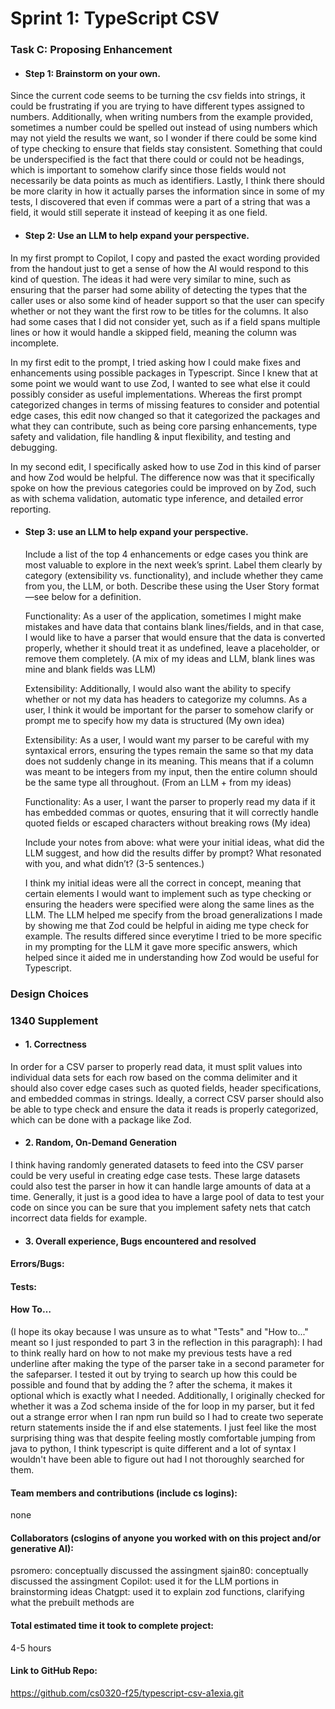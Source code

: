 # Sprint 1: TypeScript CSV

### Task C: Proposing Enhancement

- #### Step 1: Brainstorm on your own.
Since the current code seems to be turning the csv fields into strings,
it could be frustrating if you are trying to have different types assigned
to numbers. Additionally, when writing numbers from the example provided,
sometimes a number could be spelled out instead of using numbers which may
not yield the results we want, so I wonder if there could be some kind of type
checking to ensure that fields stay consistent. Something that could be underspecified
is the fact that there could or could not be headings, which is important
to somehow clarify since those fields would not necessarily be data points as much
as identifiers. Lastly, I think there should be more clarity in how it actually 
parses the information since in some of my tests, I discovered that even if commas
were a part of a string that was a field, it would still seperate it instead
of keeping it as one field.

- #### Step 2: Use an LLM to help expand your perspective.
In my first prompt to Copilot, I copy and pasted the exact wording provided from
the handout just to get a sense of how the AI would respond to this kind of question.
The ideas it had were very similar to mine, such as ensuring that the parser had some
ability of detecting the types that the caller uses or also some kind of 
header support so that the user can specify whether or not they want the first
row to be titles for the columns. It also had some cases that I did not consider
yet, such as if a field spans multiple lines or how it would handle a skipped field,
meaning the column was incomplete. 

In my first edit to the prompt, I tried asking how I could make fixes and enhancements
using possible packages in Typescript. Since I knew that at some point we would want
to use Zod, I wanted to see what else it could possibly consider as useful implementations.
Whereas the first prompt categorized changes in terms of missing features to consider and 
potential edge cases, this edit now changed so that it categorized the packages and what
they can contribute, such as being core parsing enhancements, type safety and validation,
file handling & input flexibility, and testing and debugging. 

In my second edit, I specifically asked how to use Zod in this kind of parser and how 
Zod would be helpful. The difference now was that it specifically spoke on how
the previous categories could be improved on by Zod, such as with schema validation,
automatic type inference, and detailed error reporting.

- #### Step 3: use an LLM to help expand your perspective.

    Include a list of the top 4 enhancements or edge cases you think are most valuable to explore in the next week’s sprint. Label them clearly by category (extensibility vs. functionality), and include whether they came from you, the LLM, or both. Describe these using the User Story format—see below for a definition. 

    Functionality: As a user of the application, sometimes I might make mistakes and have data that contains blank lines/fields, and in that case, I would like to have a parser that would ensure that the data is 
    converted properly, whether it should treat it as undefined, leave a placeholder, or remove them completely. (A mix of my ideas and LLM, blank lines was mine and blank fields was LLM)
    
    Extensibility: Additionally, I would also want the ability to specify whether or not my data
    has headers to categorize my columns. As a user, I think it would be important for the parser to somehow clarify or prompt me to specify how my data is structured (My own idea)
    
    Extensibility: As a user, I would want my parser to be careful with my syntaxical errors, ensuring the types remain the same so that my data does not suddenly change in its meaning. This means that if a column was meant to be integers from my input, then the entire column should be the same type all throughout. (From an LLM + from my ideas)

    Functionality: As a user, I want the parser to properly read my data if it has embedded commas or quotes,
    ensuring that it will correctly handle quoted fields or escaped characters without breaking rows (My idea)


    Include your notes from above: what were your initial ideas, what did the LLM suggest, and how did the results differ by prompt? What resonated with you, and what didn’t? (3-5 sentences.) 
    
    I think my initial ideas were all the correct in concept, meaning that certain elements I would want to implement such as type checking or ensuring the headers were specified were along the same lines as the LLM. The LLM helped me specify from the broad generalizations I made by showing me that Zod could be helpful in aiding me type check for example. The results differed since everytime I tried to be more specific in my prompting for the LLM it gave more specific answers, which helped since it aided me in understanding how Zod would be useful for Typescript.


### Design Choices

### 1340 Supplement

- #### 1. Correctness
In order for a CSV parser to properly read data, it must split values into individual data sets for each row based on the comma delimiter and it should also cover edge cases such as quoted fields, header specifications, and embedded commas in strings. Ideally, a correct CSV parser should also be able to type check and ensure the data it reads is properly categorized, which can be done with a package like Zod.

- #### 2. Random, On-Demand Generation
I think having randomly generated datasets to feed into the CSV parser could be very useful in creating edge case tests. These large datasets could also test the parser in how it can handle large amounts of data at a time. Generally, it just is a good idea to have a large pool of data to test your code on since you can be sure that you implement safety nets that catch incorrect data fields for example.

- #### 3. Overall experience, Bugs encountered and resolved
#### Errors/Bugs:
#### Tests:
#### How To…
(I hope its okay because I was unsure as to what "Tests" and "How to..." meant so I just responded to part 3 in the reflection in this paragraph):
I had to think really hard on how to not make my previous tests have a red underline after making the type of the parser take in a second parameter for the safeparser. I tested it out by trying to search up how this could be possible and found that by adding the ? after the schema, it makes it optional which is exactly what I needed. Additionally, I originally checked for whether it was a Zod schema inside of the for loop in my parser, but it fed out a strange error when I ran npm run build so I had to create two seperate return statements inside the if and else statements. I just feel like the most surprising thing was that despite feeling mostly comfortable jumping from java to python, I think typescript is quite different and a lot of syntax I wouldn't have been able to figure out had I not thoroughly searched for them.

#### Team members and contributions (include cs logins):
none

#### Collaborators (cslogins of anyone you worked with on this project and/or generative AI):
psromero: conceptually discussed the assingment
sjain80: conceptually discussed the assingment
Copilot: used it for the LLM portions in brainstorming ideas
Chatgpt: used it to explain zod functions, clarifying what the prebuilt methods are

#### Total estimated time it took to complete project:
4-5 hours

#### Link to GitHub Repo:  
https://github.com/cs0320-f25/typescript-csv-a1exia.git